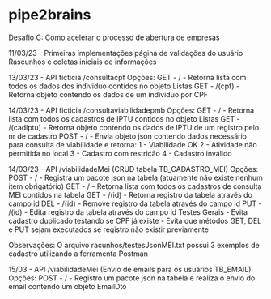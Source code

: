 # pipe2brains
Desafio C: Como acelerar o processo de abertura de empresas

11/03/23 - 
Primeiras implementações página de validações do usuário
Rascunhos e coletas iniciais de informações
 
13/03/23 - API ficticia /consultacpf
Opções: GET - / - Retorna lista com todos os dados dos individuo contidos no objeto Listas
        GET - /(cpf) - Retorna objeto contendo os dados de um individuo por CPF

14/03/23 - API ficticia /consultaviabilidadepmb
Opções:  GET - / - Retorna lista com todos os cadastros de IPTU contidos no objeto Listas
         GET - /(cadiptu) - Retorna objeto contendo os dados de IPTU de um registro pelo nr de cadastro
         POST - / - Envia objeto json contendo dados necessário para consulta de viabilidade e retorna:
              1 - Viabilidade OK
              2 - Atividade não permitida no local
              3 - Cadastro com restrição
              4 - Cadastro inválido

14/03/23 - API /viabilidadeMei (CRUD tabela TB_CADASTRO_MEI)
Opções: POST - /        - Registra um pacote json na tabela (atuamente não existe nenhum item obrigatório)
        GET - /         - Retorna lista com todos os cadastros de consulta MEI contidos na tabela
        GET - /(id)     - Retorna registro da tabela através do campo id
        DEL - /(id)     - Remove registro da tabela através do campo id
        PUT - /(id)     - Edita registro da tabela através do campo id
        Testes Gerais   - Evita cadastro duplicado testando se CPF já existe
                        - Evita que métodos GET, DEL e PUT sejam executados se registro não existir previamente

Observações: O arquivo racunhos/testesJsonMEI.txt possui 3 exemplos de cadastro utilizando a ferramenta Postman 

15/03 - API /viabilidadeMei (Envio de emails para os usuários TB_EMAIL)
Opções: POST - /        - Registro um pacote json na tabela e realiza o envio do email contendo um objeto EmailDto
